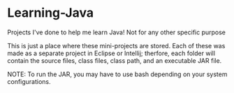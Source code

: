 # Learning-Java
Projects I've done to help me learn Java! Not for any other specific purpose

This is just a place where these mini-projects are stored. Each of these was made as a separate project in Eclipse or Intellij; therfore,
each folder will contain the source files, class files, class path, and an executable JAR file.

NOTE: To run the JAR, you may have to use bash depending on your system configurations.

